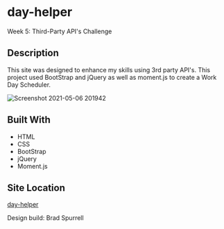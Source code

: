 # day-helper

Week 5: Third-Party API's Challenge

## Description

This site was designed to enhance my skills using 3rd party API's. This project used BootStrap and jQuery as well as moment.js to create a Work Day Scheduler.

![Screenshot 2021-05-06 201942](https://user-images.githubusercontent.com/63411329/117380783-88ee7600-aea8-11eb-8b97-d5c809a19ecf.png)

## Built With
* HTML
* CSS
* BootStrap
* jQuery
* Moment.js

## Site Location
[day-helper](https://github.com/bspur11/day-helper.git)

Design build: Brad Spurrell
